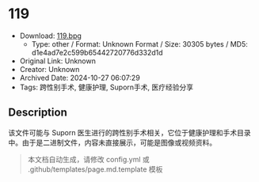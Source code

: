 # 119

- Download: [119.bpg](119.bpg)
    - Type: other / Format: Unknown Format / Size: 30305 bytes / MD5: d1e4ad7e2c599b65442720776d332d1d
- Original Link: Unknown
- Creator: Unknown
- Archived Date: 2024-10-27 06:07:29
- Tags: 跨性别手术, 健康护理, Suporn手术, 医疗经验分享

## Description

该文件可能与 Suporn 医生进行的跨性别手术相关，它位于健康护理和手术目录中。由于是二进制文件，内容未直接展示，可能是图像或视频资料。

> 本文档自动生成，请修改 config.yml 或 .github/templates/page.md.template 模板
